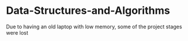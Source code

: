# Data-Structures-and-Algorithms
Due to having an old laptop with low memory, some of the project stages were lost
